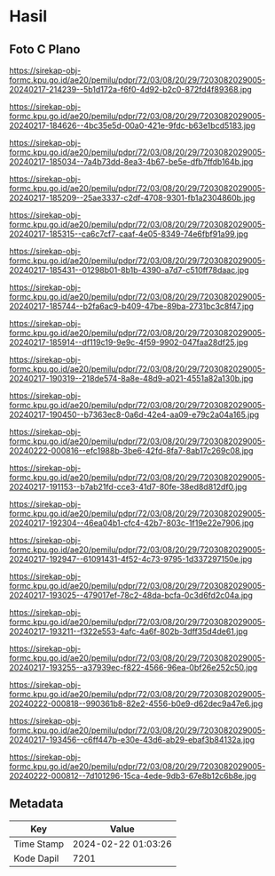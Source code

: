 # Hasil

## Foto C Plano

https://sirekap-obj-formc.kpu.go.id/ae20/pemilu/pdpr/72/03/08/20/29/7203082029005-20240217-214239--5b1d172a-f6f0-4d92-b2c0-872fd4f89368.jpg

https://sirekap-obj-formc.kpu.go.id/ae20/pemilu/pdpr/72/03/08/20/29/7203082029005-20240217-184626--4bc35e5d-00a0-421e-9fdc-b63e1bcd5183.jpg

https://sirekap-obj-formc.kpu.go.id/ae20/pemilu/pdpr/72/03/08/20/29/7203082029005-20240217-185034--7a4b73dd-8ea3-4b67-be5e-dfb7ffdb164b.jpg

https://sirekap-obj-formc.kpu.go.id/ae20/pemilu/pdpr/72/03/08/20/29/7203082029005-20240217-185209--25ae3337-c2df-4708-9301-fb1a2304860b.jpg

https://sirekap-obj-formc.kpu.go.id/ae20/pemilu/pdpr/72/03/08/20/29/7203082029005-20240217-185315--ca6c7cf7-caaf-4e05-8349-74e6fbf91a99.jpg

https://sirekap-obj-formc.kpu.go.id/ae20/pemilu/pdpr/72/03/08/20/29/7203082029005-20240217-185431--01298b01-8b1b-4390-a7d7-c510ff78daac.jpg

https://sirekap-obj-formc.kpu.go.id/ae20/pemilu/pdpr/72/03/08/20/29/7203082029005-20240217-185744--b2fa6ac9-b409-47be-89ba-2731bc3c8f47.jpg

https://sirekap-obj-formc.kpu.go.id/ae20/pemilu/pdpr/72/03/08/20/29/7203082029005-20240217-185914--df119c19-9e9c-4f59-9902-047faa28df25.jpg

https://sirekap-obj-formc.kpu.go.id/ae20/pemilu/pdpr/72/03/08/20/29/7203082029005-20240217-190319--218de574-8a8e-48d9-a021-4551a82a130b.jpg

https://sirekap-obj-formc.kpu.go.id/ae20/pemilu/pdpr/72/03/08/20/29/7203082029005-20240217-190450--b7363ec8-0a6d-42e4-aa09-e79c2a04a165.jpg

https://sirekap-obj-formc.kpu.go.id/ae20/pemilu/pdpr/72/03/08/20/29/7203082029005-20240222-000816--efc1988b-3be6-42fd-8fa7-8ab17c269c08.jpg

https://sirekap-obj-formc.kpu.go.id/ae20/pemilu/pdpr/72/03/08/20/29/7203082029005-20240217-191153--b7ab21fd-cce3-41d7-80fe-38ed8d812df0.jpg

https://sirekap-obj-formc.kpu.go.id/ae20/pemilu/pdpr/72/03/08/20/29/7203082029005-20240217-192304--46ea04b1-cfc4-42b7-803c-1f19e22e7906.jpg

https://sirekap-obj-formc.kpu.go.id/ae20/pemilu/pdpr/72/03/08/20/29/7203082029005-20240217-192947--61091431-4f52-4c73-9795-1d337297150e.jpg

https://sirekap-obj-formc.kpu.go.id/ae20/pemilu/pdpr/72/03/08/20/29/7203082029005-20240217-193025--479017ef-78c2-48da-bcfa-0c3d6fd2c04a.jpg

https://sirekap-obj-formc.kpu.go.id/ae20/pemilu/pdpr/72/03/08/20/29/7203082029005-20240217-193211--f322e553-4afc-4a6f-802b-3dff35d4de61.jpg

https://sirekap-obj-formc.kpu.go.id/ae20/pemilu/pdpr/72/03/08/20/29/7203082029005-20240217-193255--a37939ec-f822-4566-96ea-0bf26e252c50.jpg

https://sirekap-obj-formc.kpu.go.id/ae20/pemilu/pdpr/72/03/08/20/29/7203082029005-20240222-000818--990361b8-82e2-4556-b0e9-d62dec9a47e6.jpg

https://sirekap-obj-formc.kpu.go.id/ae20/pemilu/pdpr/72/03/08/20/29/7203082029005-20240217-193456--c6ff447b-e30e-43d6-ab29-ebaf3b84132a.jpg

https://sirekap-obj-formc.kpu.go.id/ae20/pemilu/pdpr/72/03/08/20/29/7203082029005-20240222-000812--7d101296-15ca-4ede-9db3-67e8b12c6b8e.jpg


## Metadata

| Key        | Value               |
| ---------- | ------------------- |
| Time Stamp | 2024-02-22 01:03:26 |
| Kode Dapil | 7201                |



